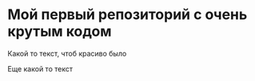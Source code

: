 # Мой первый репозиторий с очень крутым кодом #

Какой то текст, чтоб красиво было

Еще какой то текст